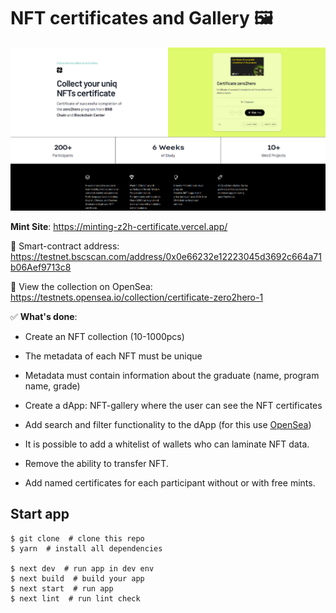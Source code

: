# NFT certificates and Gallery 🖼️

![](./site_preview.png)

__Mint Site__: https://minting-z2h-certificate.vercel.app/

🤖 Smart-contract address: https://testnet.bscscan.com/address/0x0e66232e12223045d3692c664a71b06Aef9713c8

🌊 View the collection on OpenSea: https://testnets.opensea.io/collection/certificate-zero2hero-1

✅ __What's done__:
- Create an NFT collection (10-1000pcs)
- The metadata of each NFT must be unique 
- Metadata must contain information about the graduate (name, program name, grade)
- Create a dApp: NFT-gallery where the user can see the NFT certificates
- Add search and filter functionality to the dApp (for this use [OpenSea](https://testnets.opensea.io/collection/certificate-zero2hero-1))

- It is possible to add a whitelist of wallets who can laminate NFT data.
- Remove the ability to transfer NFT.
- Add named certificates for each participant without or with free mints.

## Start app

```shell
$ git clone  # clone this repo
$ yarn  # install all dependencies

$ next dev  # run app in dev env 
$ next build  # build your app
$ next start  # run app  
$ next lint  # run lint check
```